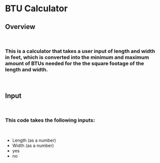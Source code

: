 # BTU Calculator

## **Overview** 

<br>

### This is a calculator that takes a user input of length and width in feet, which is converted into the **minimum and maximum amount of BTUs** needed for the the square footage of the length and width.

<br>

## **Input**

<br>

### This code takes the following inputs:

<br>

* Length (as a number)
* Width (as a number)
* yes
* no